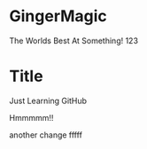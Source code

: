 # GingerMagic
The Worlds Best
At Something! 123

# Title
Just Learning GitHub

Hmmmmm!! 

another change
 fffff